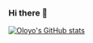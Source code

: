### Hi there 👋

<!--
**createWonder/createWonder** is a ✨ _special_ ✨ repository because its `README.md` (this file) appears on your GitHub profile.

Here are some ideas to get you started:

- 🔭 I’m currently working on ...
- 🌱 I’m currently learning ...
- 👯 I’m looking to collaborate on ...
- 🤔 I’m looking for help with ...
- 💬 Ask me about ...
- 📫 How to reach me: ...
- 😄 Pronouns: He/Him/His 
- ⚡ Fun fact: ...
-->
[![Oloyo's GitHub stats](https://github-readme-stats.vercel.app/api?username=createWonder)](https://github.com/createWonder/github-readme-stats)
